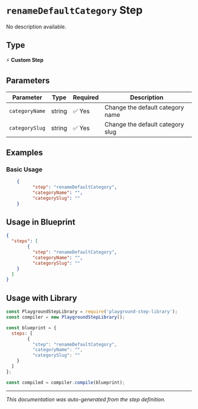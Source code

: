 # `renameDefaultCategory` Step

No description available.

## Type
⚡ **Custom Step**

## Parameters

| Parameter | Type | Required | Description |
|-----------|------|----------|-------------|
| `categoryName` | string | ✅ Yes | Change the default category name |
| `categorySlug` | string | ✅ Yes | Change the default category slug |


## Examples

### Basic Usage
```json
    {
          "step": "renameDefaultCategory",
          "categoryName": "",
          "categorySlug": ""
    }
```

## Usage in Blueprint

```json
{
  "steps": [
        {
          "step": "renameDefaultCategory",
          "categoryName": "",
          "categorySlug": ""
    }
  ]
}
```

## Usage with Library

```javascript
const PlaygroundStepLibrary = require('playground-step-library');
const compiler = new PlaygroundStepLibrary();

const blueprint = {
  steps: [
        {
          "step": "renameDefaultCategory",
          "categoryName": "",
          "categorySlug": ""
    }
  ]
};

const compiled = compiler.compile(blueprint);
```

---

*This documentation was auto-generated from the step definition.*
